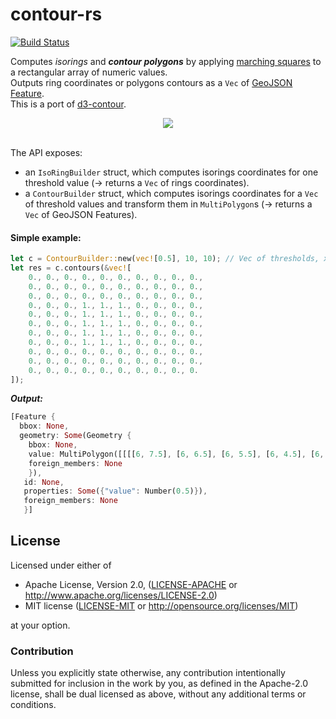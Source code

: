 # contour-rs

[![Build Status](https://travis-ci.org/mthh/contour-rs.svg?branch=master)](https://travis-ci.org/mthh/contour-rs)  

Computes *isorings* and __*contour polygons*__ by applying [marching squares](https://en.wikipedia.org/wiki/Marching_squares) to a rectangular array of numeric values.  
Outputs ring coordinates or polygons contours as a `Vec` of [GeoJSON](https://github.com/georust/rust-geojson) [Feature](https://docs.rs/geojson/0.9.1/geojson/struct.Feature.html).  
This is a port of [d3-contour](https://github.com/d3/d3-contour).  

<div style="text-align:center"><img src ="https://raw.githubusercontent.com/mthh/contour-rs/master/illustration.png" /></div><br>



The API exposes:
- an `IsoRingBuilder` struct, which computes isorings coordinates for one threshold value (-> returns a `Vec` of rings coordinates).
- a `ContourBuilder` struct, which computes isorings coordinates for a `Vec` of threshold values and transform them in `MultiPolygon`s (-> returns a `Vec` of GeoJSON Features).


#### Simple example:

```rust
let c = ContourBuilder::new(vec![0.5], 10, 10); // Vec of thresholds, x dim., y dim.
let res = c.contours(&vec![
    0., 0., 0., 0., 0., 0., 0., 0., 0., 0.,
    0., 0., 0., 0., 0., 0., 0., 0., 0., 0.,
    0., 0., 0., 0., 0., 0., 0., 0., 0., 0.,
    0., 0., 0., 1., 1., 1., 0., 0., 0., 0.,
    0., 0., 0., 1., 1., 1., 0., 0., 0., 0.,
    0., 0., 0., 1., 1., 1., 0., 0., 0., 0.,
    0., 0., 0., 1., 1., 1., 0., 0., 0., 0.,
    0., 0., 0., 1., 1., 1., 0., 0., 0., 0.,
    0., 0., 0., 0., 0., 0., 0., 0., 0., 0.,
    0., 0., 0., 0., 0., 0., 0., 0., 0., 0.,
    0., 0., 0., 0., 0., 0., 0., 0., 0., 0.
]);
```
__*Output:*__
```rust
[Feature {
  bbox: None,
  geometry: Some(Geometry {
    bbox: None,
    value: MultiPolygon([[[[6, 7.5], [6, 6.5], [6, 5.5], [6, 4.5], [6, 3.5], [5.5, 3], [4.5, 3], [3.5, 3], [3, 3.5], [3, 4.5], [3, 5.5], [3, 6.5], [3, 7.5], [3.5, 8], [4.5, 8], [5.5, 8], [6, 7.5]]]]),
    foreign_members: None
    }),
   id: None,
   properties: Some({"value": Number(0.5)}),
   foreign_members: None
   }]
```


## License

Licensed under either of

 * Apache License, Version 2.0, ([LICENSE-APACHE](LICENSE-APACHE) or http://www.apache.org/licenses/LICENSE-2.0)
 * MIT license ([LICENSE-MIT](LICENSE-MIT) or http://opensource.org/licenses/MIT)

at your option.

### Contribution

Unless you explicitly state otherwise, any contribution intentionally submitted
for inclusion in the work by you, as defined in the Apache-2.0 license, shall be dual licensed as above, without any
additional terms or conditions.
